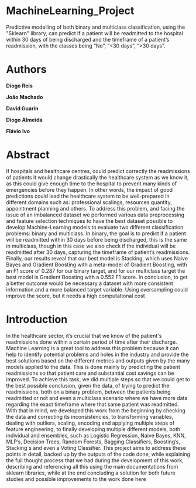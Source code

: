 # MachineLearning_Project
Predictive modelling of both binary and multiclass classification, using the "Sklearn" library, can predict if a patient will be readmitted to the hospital within 30 days of being discharged and the timeframe of a patient’s
readmission, with the classes being “No”, “<30 days”, “>30 days”.

# Authors 
**Diogo Reis**

**João Machado**

**David Guarin**

**Diogo Almeida**

**Flávio Ivo**

# Abstract 
If hospitals and healthcare centres, could predict correctly the readmissions of patients it would change 
drastically the healthcare system as we know it, as this could give enough time to the hospital to 
prevent many kinds of emergencies before they happen. In other words, the impact of good 
predictions could lead the healthcare system to be well-prepared in different domains such as: 
professional scalings, resources quantity, appointment planning and others. To address this problem, 
and facing the issue of an imbalanced dataset we performed various data preprocessing and feature 
selection techniques to have the best dataset possible to develop Machine-Learning models to 
evaluate two different classification problems: binary and multiclass. In binary, the goal is to predict if 
a patient will be readmitted within 30 days before being discharged, this is the same in multiclass, 
though in this case we also check if the individual will be readmitted after 30 days, capturing the 
timeframe of patient’s readmissions. Finally, our results reveal that our best model is Stacking, which 
uses Naive Bayes and Gradient Boosting with a meta-model of Gradient Boosting, with an F1 score of 
0.287 for our binary target, and for our multiclass target the best model is Gradient Boosting with a 
0.552 F1 score. In conclusion, to get a better outcome would be necessary a dataset with more 
consistent information and a more balanced target variable. Using oversampling could improve the 
score, but it needs a high computational cost

# Introduction
In the healthcare sector, it’s crucial that we know of the patient's readmissions done within a certain period of time after 
their discharge. Machine Learning is a great tool to address this problem because it can help to identify potential problems 
and holes in the industry and provide the best solutions based on the different metrics and outputs given by the many 
models applied to the data. This is done mainly by predicting the patient readmissions so that patient care and substantial 
cost savings can be improved.
To achieve this task, we did multiple steps so that we could get to the best possible conclusion, given the data, of trying 
to predict the readmissions, both on a binary problem, between the patients being readmitted or not and even a 
multiclass scenario where we have more data regarding the exact timeframe where that same patient was readmitted. 
With that in mind, we developed this work from the beginning by checking the data and correcting its inconsistencies, to 
transforming variables, dealing with outliers, scaling, encoding and applying multiple steps of feature engineering, to 
finally developing multiple different models, both individual and ensembles, such as Logistic Regression, Naive Bayes, 
KNN, MLP’s, Decision Trees, Random Forests, Bagging Classifiers, Boosting’s, Stacking´s and even a Voting Classifier.
This project aims to address these points in detail, backed up by the outputs of the code done, while explaining the full 
thought process that we had during the development of this work, describing and referencing all this using the main 
documentations from sklearn libraries, while at the end concluding a solution for both future studies and possible improvements to the work done here
